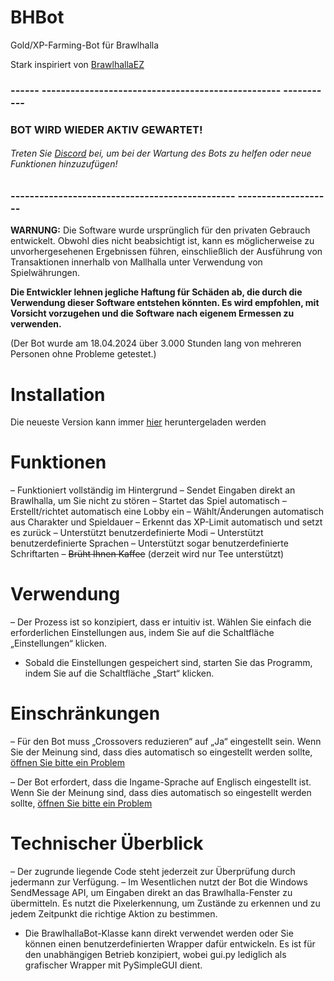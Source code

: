 # BHBot 

Gold/XP-Farming-Bot für Brawlhalla 

Stark inspiriert von [BrawlhallaEZ](https://github.com/jamunano/BrawlhallaEZ) 

### ------ -------------------------------------------------- ----------- 

### BOT WIRD WIEDER AKTIV GEWARTET! 
###### Treten Sie [Discord](https://discord.gg/2HDmuqqq9p) bei, um bei der Wartung des Bots zu helfen oder neue Funktionen hinzuzufügen! 

### ----------------------------------------------- -------------------- 

**WARNUNG:** Die Software wurde ursprünglich für den privaten Gebrauch entwickelt. 
Obwohl dies nicht beabsichtigt ist, kann es möglicherweise zu unvorhergesehenen Ergebnissen führen, einschließlich der Ausführung von Transaktionen innerhalb von Mallhalla unter Verwendung von Spielwährungen. 

**Die Entwickler lehnen jegliche Haftung für Schäden ab, die durch die Verwendung dieser Software entstehen könnten. Es wird empfohlen, mit Vorsicht vorzugehen und die Software nach eigenem Ermessen zu verwenden.** 

(Der Bot wurde am 18.04.2024 über 3.000 Stunden lang von mehreren Personen ohne Probleme getestet.) 

# Installation 
Die neueste Version kann immer [hier](https://github.com/Nick2bad4u/BHBot/releases) heruntergeladen werden 

# Funktionen 

– Funktioniert vollständig im Hintergrund 
– Sendet Eingaben direkt an Brawlhalla, um Sie nicht zu stören 
– Startet das Spiel automatisch 
– Erstellt/richtet automatisch eine Lobby ein 
– Wählt/Änderungen automatisch aus Charakter und Spieldauer 
– Erkennt das XP-Limit automatisch und setzt es zurück 
– Unterstützt benutzerdefinierte Modi 
– Unterstützt benutzerdefinierte Sprachen 
– Unterstützt sogar benutzerdefinierte Schriftarten 
– ~~Brüht Ihnen Kaffee~~ (derzeit wird nur Tee unterstützt) 

# Verwendung 
– Der Prozess ist so konzipiert, dass er intuitiv ist. Wählen Sie einfach die erforderlichen Einstellungen aus, indem Sie auf die Schaltfläche „Einstellungen“ klicken. 
- Sobald die Einstellungen gespeichert sind, starten Sie das Programm, indem Sie auf die Schaltfläche „Start“ klicken. 

# Einschränkungen 
– Für den Bot muss „Crossovers reduzieren“ auf „Ja“ eingestellt sein. Wenn Sie der Meinung sind, dass dies automatisch so eingestellt werden sollte, [öffnen Sie bitte ein Problem](https://github.com/nick2bad4u/bhbot/issues) 

– Der Bot erfordert, dass die Ingame-Sprache auf Englisch eingestellt ist. Wenn Sie der Meinung sind, dass dies automatisch so eingestellt werden sollte, [öffnen Sie bitte ein Problem](https://github.com/nick2bad4u/bhbot/issues) 

# Technischer Überblick 
– Der zugrunde liegende Code steht jederzeit zur Überprüfung durch jedermann zur Verfügung. 
– Im Wesentlichen nutzt der Bot die Windows SendMessage API, um Eingaben direkt an das Brawlhalla-Fenster zu übermitteln. Es nutzt die Pixelerkennung, um Zustände zu erkennen und zu jedem Zeitpunkt die richtige Aktion zu bestimmen.

- Die BrawlhallaBot-Klasse kann direkt verwendet werden oder Sie können einen benutzerdefinierten Wrapper dafür entwickeln. Es ist für den unabhängigen Betrieb konzipiert, wobei gui.py lediglich als grafischer Wrapper mit PySimpleGUI dient.
